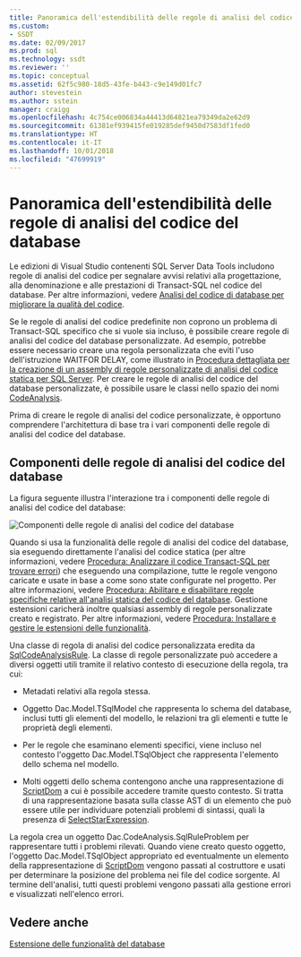 ```yaml
---
title: Panoramica dell'estendibilità delle regole di analisi del codice del database | Microsoft Docs
ms.custom:
- SSDT
ms.date: 02/09/2017
ms.prod: sql
ms.technology: ssdt
ms.reviewer: ''
ms.topic: conceptual
ms.assetid: 62f5c980-18d5-43fe-b443-c9e149d01fc7
author: stevestein
ms.author: sstein
manager: craigg
ms.openlocfilehash: 4c754ce006834a44413d64821ea79349da2e62d9
ms.sourcegitcommit: 61381ef939415fe019285def9450d7583df1fed0
ms.translationtype: HT
ms.contentlocale: it-IT
ms.lasthandoff: 10/01/2018
ms.locfileid: "47699919"
---
```

# <a name="overview-of-extensibility-for-database-code-analysis-rules"></a>Panoramica dell'estendibilità delle regole di analisi del codice del database
Le edizioni di Visual Studio contenenti SQL Server Data Tools includono regole di analisi del codice per segnalare avvisi relativi alla progettazione, alla denominazione e alle prestazioni di Transact\-SQL nel codice del database. Per altre informazioni, vedere [Analisi del codice di database per migliorare la qualità del codice](http://msdn.microsoft.com/library/dd172133(v=vs.100).aspx).  
  
Se le regole di analisi del codice predefinite non coprono un problema di Transact\-SQL specifico che si vuole sia incluso, è possibile creare regole di analisi del codice del database personalizzate. Ad esempio, potrebbe essere necessario creare una regola personalizzata che eviti l'uso dell'istruzione WAITFOR DELAY, come illustrato in [Procedura dettagliata per la creazione di un assembly di regole personalizzate di analisi del codice statica per SQL Server](../ssdt/walkthrough-author-custom-static-code-analysis-rule-assembly.md). Per creare le regole di analisi del codice del database personalizzate, è possibile usare le classi nello spazio dei nomi [CodeAnalysis](https://msdn.microsoft.com/library/microsoft.sqlserver.dac.codeanalysis.aspx).  
  
Prima di creare le regole di analisi del codice personalizzate, è opportuno comprendere l'architettura di base tra i vari componenti delle regole di analisi del codice del database.  
  
## <a name="database-code-analysis-rules-components"></a>Componenti delle regole di analisi del codice del database  
La figura seguente illustra l'interazione tra i componenti delle regole di analisi del codice del database:  
  
![Componenti delle regole di analisi del codice del database](../ssdt/media/ssdt-database-code-analysis-rules-components.jpg "Componenti delle regole di analisi del codice del database")  
  
Quando si usa la funzionalità delle regole di analisi del codice del database, sia eseguendo direttamente l'analisi del codice statica (per altre informazioni, vedere [Procedura: Analizzare il codice Transact-SQL per trovare errori](http://msdn.microsoft.com/library/dd172119(v=vs.100).aspx)) che eseguendo una compilazione, tutte le regole vengono caricate e usate in base a come sono state configurate nel progetto. Per altre informazioni, vedere [Procedura: Abilitare e disabilitare regole specifiche relative all'analisi statica del codice del database](http://msdn.microsoft.com/library/dd172131(v=vs.100).aspx). Gestione estensioni caricherà inoltre qualsiasi assembly di regole personalizzate creato e registrato. Per altre informazioni, vedere [Procedura: Installare e gestire le estensioni delle funzionalità](../ssdt/how-to-install-and-manage-feature-extensions.md).  
  
Una classe di regola di analisi del codice personalizzata eredita da [SqlCodeAnalysisRule](https://msdn.microsoft.com/library/microsoft.sqlserver.dac.codeanalysis.sqlcodeanalysisrule.aspx). La classe di regole personalizzate può accedere a diversi oggetti utili tramite il relativo contesto di esecuzione della regola, tra cui:  
  
-   Metadati relativi alla regola stessa.  
  
-   Oggetto Dac.Model.TSqlModel che rappresenta lo schema del database, inclusi tutti gli elementi del modello, le relazioni tra gli elementi e tutte le proprietà degli elementi.  
  
-   Per le regole che esaminano elementi specifici, viene incluso nel contesto l'oggetto Dac.Model.TSqlObject che rappresenta l'elemento dello schema nel modello.  
  
-   Molti oggetti dello schema contengono anche una rappresentazione di [ScriptDom](https://msdn.microsoft.com/library/microsoft.sqlserver.transactsql.scriptdom.aspx) a cui è possibile accedere tramite questo contesto. Si tratta di una rappresentazione basata sulla classe AST di un elemento che può essere utile per individuare potenziali problemi di sintassi, quali la presenza di [SelectStarExpression](https://msdn.microsoft.com/library/microsoft.sqlserver.transactsql.scriptdom.selectstarexpression.aspx).  
  
La regola crea un oggetto Dac.CodeAnalysis.SqlRuleProblem per rappresentare tutti i problemi rilevati. Quando viene creato questo oggetto, l'oggetto Dac.Model.TSqlObject appropriato ed eventualmente un elemento della rappresentazione di [ScriptDom](https://msdn.microsoft.com/library/microsoft.sqlserver.transactsql.scriptdom.aspx) vengono passati al costruttore e usati per determinare la posizione del problema nei file del codice sorgente. Al termine dell'analisi, tutti questi problemi vengono passati alla gestione errori e visualizzati nell'elenco errori.  
  
## <a name="see-also"></a>Vedere anche  
[Estensione delle funzionalità del database](../ssdt/extending-the-database-features.md)  
  
